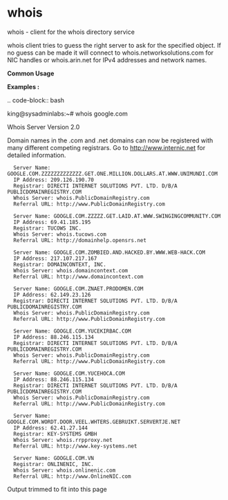 # whois

whois - client for the whois directory service


whois client tries to guess the right server to ask for the specified object.  If no  guess can be made it will connect to whois.networksolutions.com for NIC handles or whois.arin.net for IPv4 addresses and network names.
       
**Common Usage**

**Examples :**

.. code-block:: bash

   king@sysadminlabs:~# whois google.com

   Whois Server Version 2.0

   Domain names in the .com and .net domains can now be registered
   with many different competing registrars. Go to http://www.internic.net
   for detailed information.

      Server Name: GOOGLE.COM.ZZZZZZZZZZZZZ.GET.ONE.MILLION.DOLLARS.AT.WWW.UNIMUNDI.COM
      IP Address: 209.126.190.70
      Registrar: DIRECTI INTERNET SOLUTIONS PVT. LTD. D/B/A PUBLICDOMAINREGISTRY.COM
      Whois Server: whois.PublicDomainRegistry.com
      Referral URL: http://www.PublicDomainRegistry.com

      Server Name: GOOGLE.COM.ZZZZZ.GET.LAID.AT.WWW.SWINGINGCOMMUNITY.COM
      IP Address: 69.41.185.195
      Registrar: TUCOWS INC.
      Whois Server: whois.tucows.com
      Referral URL: http://domainhelp.opensrs.net

      Server Name: GOOGLE.COM.ZOMBIED.AND.HACKED.BY.WWW.WEB-HACK.COM
      IP Address: 217.107.217.167
      Registrar: DOMAINCONTEXT, INC.
      Whois Server: whois.domaincontext.com
      Referral URL: http://www.domaincontext.com

      Server Name: GOOGLE.COM.ZNAET.PRODOMEN.COM
      IP Address: 62.149.23.126
      Registrar: DIRECTI INTERNET SOLUTIONS PVT. LTD. D/B/A PUBLICDOMAINREGISTRY.COM
      Whois Server: whois.PublicDomainRegistry.com
      Referral URL: http://www.PublicDomainRegistry.com

      Server Name: GOOGLE.COM.YUCEKIRBAC.COM
      IP Address: 88.246.115.134
      Registrar: DIRECTI INTERNET SOLUTIONS PVT. LTD. D/B/A PUBLICDOMAINREGISTRY.COM
      Whois Server: whois.PublicDomainRegistry.com
      Referral URL: http://www.PublicDomainRegistry.com

      Server Name: GOOGLE.COM.YUCEHOCA.COM
      IP Address: 88.246.115.134
      Registrar: DIRECTI INTERNET SOLUTIONS PVT. LTD. D/B/A PUBLICDOMAINREGISTRY.COM
      Whois Server: whois.PublicDomainRegistry.com
      Referral URL: http://www.PublicDomainRegistry.com

      Server Name: GOOGLE.COM.WORDT.DOOR.VEEL.WHTERS.GEBRUIKT.SERVERTJE.NET
      IP Address: 62.41.27.144
      Registrar: KEY-SYSTEMS GMBH
      Whois Server: whois.rrpproxy.net
      Referral URL: http://www.key-systems.net

      Server Name: GOOGLE.COM.VN
      Registrar: ONLINENIC, INC.
      Whois Server: whois.onlinenic.com
      Referral URL: http://www.OnlineNIC.com

Output trimmed to fit into this page 

